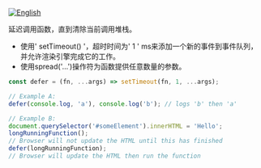 
<a href="./README.md" target="_blank"><img src="https://img.shields.io/badge/-English-gray" alt="English"/></a>

延迟调用函数，直到清除当前调用堆栈。

- 使用' setTimeout() '，超时时间为' 1 ' ms来添加一个新的事件到事件队列，并允许渲染引擎完成它的工作。
- 使用spread('…')操作符为函数提供任意数量的参数。

```js
const defer = (fn, ...args) => setTimeout(fn, 1, ...args);
```

```js
// Example A:
defer(console.log, 'a'), console.log('b'); // logs 'b' then 'a'

// Example B:
document.querySelector('#someElement').innerHTML = 'Hello';
longRunningFunction();
// Browser will not update the HTML until this has finished
defer(longRunningFunction);
// Browser will update the HTML then run the function
```
